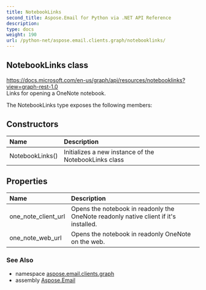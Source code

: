 ```yaml
---
title: NotebookLinks
second_title: Aspose.Email for Python via .NET API Reference
description: 
type: docs
weight: 190
url: /python-net/aspose.email.clients.graph/notebooklinks/
---
```


## NotebookLinks class

https://docs.microsoft.com/en-us/graph/api/resources/notebooklinks?view=graph-rest-1.0<br/>            Links for opening a OneNote notebook.

The NotebookLinks type exposes the following members:
## Constructors
| Name | Description |
| :- | :- |
|NotebookLinks()|Initializes a new instance of the NotebookLinks class|
## Properties
| Name | Description |
| :- | :- |
|one_note_client_url|Opens the notebook in readonly the OneNote readonly native client if it's installed.|
|one_note_web_url|Opens the notebook in readonly OneNote on the web.|

### See Also

* namespace [aspose.email.clients.graph](/email/python-net/aspose.email.clients.graph/)
* assembly [Aspose.Email](/email/python-net/)

